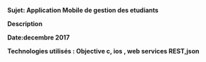 <b>Sujet: Application Mobile de gestion des etudiants

<b>Description

<b>Date:decembre 2017

<b>Technologies utilisés : Objective c, ios , web services REST,json
